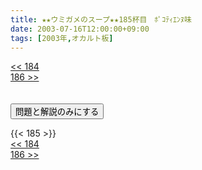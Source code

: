 ```yaml
---
title: ★★ウミガメのスープ★★185杯目　ﾎﾟｺﾃｨｴﾝﾇ味
date: 2003-07-16T12:00:00+09:00
tags: [2003年,オカルト板]
---
```

<div class="th_left"><a href="../184"><< 184</a></div>
<div class="th_right"><a href="../186">186 >></a></div>
<br><br>
<script src="../../js/cupsoup.js"></script>
<form>
<input type="button" value="問題と解説のみにする" onClick="toggleCupsoup()">
</form>
{{< 185 >}}
<div class="th_left"><a href="../184"><< 184</a></div>
<div class="th_right"><a href="../186">186 >></a></div>